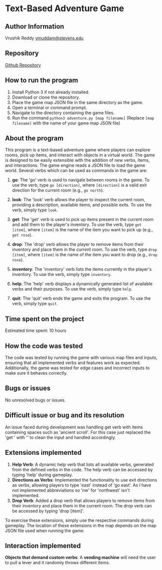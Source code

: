 # Text-Based Adventure Game

## Author Information
Vrushik Reddy
vmuddam@stevens.edu

## Repository
[Github Repository](https://github.com/vrushikreddy/python_adventure_game)

## How to run the program
1. Install Python 3 if not already installed.
2. Download or clone the repository.
3. Place the game map JSON file in the same directory as the game.
4. Open a terminal or command prompt.
5. Navigate to the directory containing the game files.
6. Run the command `python3 adventure.py [map filename]` (Replace `[map filename]` with the name of your game map JSON file)

## About the program
This program is a text-based adventure game where players can explore rooms, pick up items, and interact with objects in a virtual world. The game is designed to be easily extensible with the addition of new verbs, items, and interactions. The game engine reads a JSON file to load the game world. Several verbs which can be used as commands in the game are:

1. **go**: The 'go' verb is used to navigate between rooms in the game. To use the verb, type `go [direction]`, where `[direction]` is a valid exit direction for the current room (e.g., `go north`).

2. **look**: The 'look' verb allows the player to inspect the current room, providing a description, available items, and possible exits. To use the verb, simply type `look`.

3. **get**: The 'get' verb is used to pick up items present in the current room and add them to the player's inventory. To use the verb, type `get [item]`, where `[item]` is the name of the item you want to pick up (e.g., `get rose`).

4. **drop**: The 'drop' verb allows the player to remove items from their inventory and place them in the current room. To use the verb, type `drop [item]`, where `[item]` is the name of the item you want to drop (e.g., `drop rose`).

5. **inventory**: The 'inventory' verb lists the items currently in the player's inventory. To use the verb, simply type `inventory`.

6. **help**: The 'help' verb displays a dynamically generated list of available verbs and their purposes. To use the verb, simply type `help`.

7. **quit**: The 'quit' verb ends the game and exits the program. To use the verb, simply type `quit`.

## Time spent on the project
Estimated time spent: 10 hours

## How the code was tested
The code was tested by running the game with various map files and inputs, ensuring that all implemented verbs and features work as expected. Additionally, the game was tested for edge cases and incorrect inputs to make sure it behaves correctly.

## Bugs or issues
No unresolved bugs or issues.

## Difficult issue or bug and its resolution
An issue faced during development was handling get verb with items containing spaces such as 'ancient scroll'. For this case just replaced the 'get ' with '' to clean the input and handled accordingly.

## Extensions implemented
1. **Help Verb**: A dynamic help verb that lists all available verbs, generated from the defined verbs in the code. The help verb can be accessed by typing 'help' during gameplay.
2. **Directions as Verbs**: Implemented the functionality to use exit directions as verbs, allowing players to type 'east' instead of 'go east'. As I have not implemented abbreviations so 'nw' for 'northwest' isn't implemented.
3. **Drop Verb**: Added a drop verb that allows players to remove items from their inventory and place them in the current room. The drop verb can be accessed by typing 'drop [item]'.

To exercise these extensions, simply use the respective commands during gameplay. The location of these extensions in the map depends on the map JSON file used when running the game.


## Interaction implemented
**Objects that demand custom verbs**: A **vending machine** will need the user to pull a lever and it randomly throws different items.

